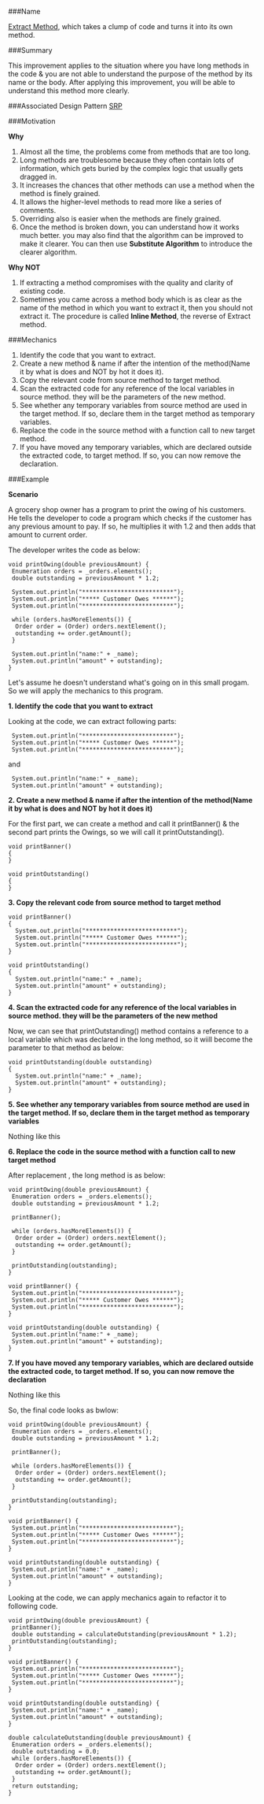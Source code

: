 
###Name

[Extract Method](http://refactoring.com/catalog/extractMethod.html), which takes a clump of code and turns it into its own method.

###Summary

This improvement applies to the situation where you have long methods in the code & you are not able to understand the purpose of the method by its name or the body. After applying this improvement, you will be able to understand this method more clearly.

###Associated Design Pattern
[SRP](https://en.wikipedia.org/wiki/Single_responsibility_principle)

###Motivation

**Why**

1. Almost all the time, the problems come from methods that are too long.
2. Long methods are troublesome because they often contain lots of information, which gets buried by the complex logic that usually gets dragged in.
3. It increases the chances that other methods can use a method when the method is finely grained.
4. It allows the higher-level methods to read more like a series of comments.
5. Overriding also is easier when the methods are finely grained.
6. Once the method is broken down, you can understand how it works much better. you may also find that
the algorithm can be improved to make it clearer. You can then use **Substitute Algorithm** to introduce
the clearer algorithm.

**Why NOT**

1. If extracting a method compromises with the quality and clarity of existing code.
2. Sometimes you came across a method body which is as clear as the name of the method in which you want to extract it, then you should not extract it. The procedure is called **Inline Method**, the reverse of Extract method.

###Mechanics

1. Identify the code that you want to extract.
2. Create a new method & name if after the intention of the method(Name it by what is does and NOT by hot it does it).
3. Copy the relevant code from source method to target method.
4. Scan the extracted code for any reference of the local variables in source method. they will be the parameters of the new method.
5. See whether any temporary variables from source method are used in the target method. If so, declare them in the target method as temporary variables.
6. Replace the code in the source method with a function call to new target method.
7. If you have moved any temporary variables, which are declared outside the extracted code, to target method. If so, you can now remove the declaration.

###Example

**Scenario**

A grocery shop owner has a program to print the owing of his customers. He tells the developer to code a program which checks if the customer has any previous amount to pay. If so, he multiplies it with 1.2 and then adds that amount to current order.

The developer writes the code as below:

```
void printOwing(double previousAmount) {
 Enumeration orders = _orders.elements();
 double outstanding = previousAmount * 1.2;

 System.out.println("**************************");
 System.out.println("***** Customer Owes ******");
 System.out.println("**************************");
 
 while (orders.hasMoreElements()) {
  Order order = (Order) orders.nextElement();
  outstanding += order.getAmount();
 }
 
 System.out.println("name:" + _name);
 System.out.println("amount" + outstanding);
}

```

Let's assume he doesn't understand what's going on in this small progam. So we will apply the mechanics to this program.

**1. Identify the code that you want to extract**

Looking at the code, we can extract following parts:

```
 System.out.println("**************************");
 System.out.println("***** Customer Owes ******");
 System.out.println("**************************");
```
and 

```
 System.out.println("name:" + _name);
 System.out.println("amount" + outstanding);
```

**2. Create a new method & name if after the intention of the method(Name it by what is does and NOT by hot it does it)**

For the first part, we can create a method and call it printBanner() & the second part prints the Owings, so we will call it printOutstanding().

```
void printBanner()
{
}

void printOutstanding()
{
}
```

**3. Copy the relevant code from source method to target method**

```
void printBanner()
{
  System.out.println("**************************");
  System.out.println("***** Customer Owes ******");
  System.out.println("**************************");
}

void printOutstanding()
{
  System.out.println("name:" + _name);
  System.out.println("amount" + outstanding);
}
```
**4. Scan the extracted code for any reference of the local variables in source method. they will be the parameters of the new method**

Now, we can see that printOutstanding() method contains a reference to a local variable which was declared in the long method, so it wiill become the parameter to that method as below:

```
void printOutstanding(double outstanding)
{
  System.out.println("name:" + _name);
  System.out.println("amount" + outstanding);
}
```

**5. See whether any temporary variables from source method are used in the target method. If so, declare them in the target method as temporary variables**

Nothing like this

**6. Replace the code in the source method with a function call to new target method**

After replacement , the long method is as below:

```
void printOwing(double previousAmount) {
 Enumeration orders = _orders.elements();
 double outstanding = previousAmount * 1.2;

 printBanner();

 while (orders.hasMoreElements()) {
  Order order = (Order) orders.nextElement();
  outstanding += order.getAmount();
 }

 printOutstanding(outstanding);
}

void printBanner() {
 System.out.println("**************************");
 System.out.println("***** Customer Owes ******");
 System.out.println("**************************");
}

void printOutstanding(double outstanding) {
 System.out.println("name:" + _name);
 System.out.println("amount" + outstanding);
}
```

**7. If you have moved any temporary variables, which are declared outside the extracted code, to target method. If so, you can now remove the declaration**

Nothing like this

So, the final code looks as bwlow:

```
void printOwing(double previousAmount) {
 Enumeration orders = _orders.elements();
 double outstanding = previousAmount * 1.2;

 printBanner();

 while (orders.hasMoreElements()) {
  Order order = (Order) orders.nextElement();
  outstanding += order.getAmount();
 }

 printOutstanding(outstanding);
}

void printBanner() {
 System.out.println("**************************");
 System.out.println("***** Customer Owes ******");
 System.out.println("**************************");
}

void printOutstanding(double outstanding) {
 System.out.println("name:" + _name);
 System.out.println("amount" + outstanding);
}
```
Looking at the code, we can apply mechanics again to refactor it to following code.

```
void printOwing(double previousAmount) {
 printBanner();
 double outstanding = calculateOutstanding(previousAmount * 1.2);
 printOutstanding(outstanding);
}

void printBanner() {
 System.out.println("**************************");
 System.out.println("***** Customer Owes ******");
 System.out.println("**************************");
}

void printOutstanding(double outstanding) {
 System.out.println("name:" + _name);
 System.out.println("amount" + outstanding);
}

double calculateOutstanding(double previousAmount) {
 Enumeration orders = _orders.elements();
 double outstanding = 0.0;
 while (orders.hasMoreElements()) {
  Order order = (Order) orders.nextElement();
  outstanding += order.getAmount();
 }
 return outstanding;
}
```

